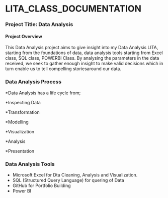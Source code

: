 # LITA_CLASS_DOCUMENTATION

### Project Title: Data Analysis

#### Project Overview
This Data Analysis project aims to give insight into my Data Analysis LITA, starting from the foundations of data, data analysis tools starting from Excel class, SQL class, POWERBI Class. By analysing the parameters in the data received, we seek to gather enough insight to make valid decisions which in turn enable us to tell compelling storiesaround our data.

### Data Analysis Process
 *Data Analysis has a life cycle from;
 
 *Inspecting Data
 
 *Transformation
 
 *Modelling
 
 *Visualization
 
 *Analysis
 
 *Presentation

 ### Data Analysis Tools
 - Microsoft Excel for Dta Cleaning, Analysis and Visualization.
 - SQL (Structured Query Language) for quering of Data
 - GitHub for Portfolio Building
 - Power BI
 
 
